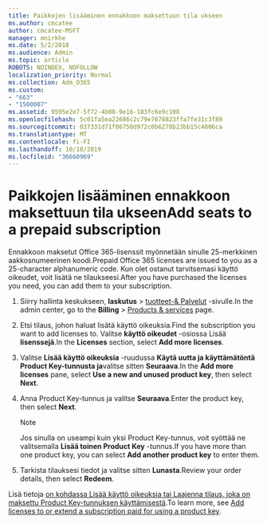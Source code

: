 ```yaml
---
title: Paikkojen lisääminen ennakkoon maksettuun tila ukseen
ms.author: cmcatee
author: cmcatee-MSFT
manager: mnirkhe
ms.date: 5/2/2018
ms.audience: Admin
ms.topic: article
ROBOTS: NOINDEX, NOFOLLOW
localization_priority: Normal
ms.collection: Adm_O365
ms.custom:
- "663"
- "1500007"
ms.assetid: 9595e2e7-5f72-4b08-9e16-183fc6e9c108
ms.openlocfilehash: 5c01fa5ea22686c2c79e7678823ffa7fe31c3f89
ms.sourcegitcommit: 037331d71f06750d972c0b6278b23bb15c4806ca
ms.translationtype: MT
ms.contentlocale: fi-FI
ms.lasthandoff: 10/18/2019
ms.locfileid: "36660969"
---
```

# <a name="add-seats-to-a-prepaid-subscription"></a><span data-ttu-id="8d71f-102">Paikkojen lisääminen ennakkoon maksettuun tila ukseen</span><span class="sxs-lookup"><span data-stu-id="8d71f-102">Add seats to a prepaid subscription</span></span>

<span data-ttu-id="8d71f-103">Ennakkoon maksetut Office 365-lisenssit myönnetään sinulle 25-merkkinen aakkosnumeerinen koodi.</span><span class="sxs-lookup"><span data-stu-id="8d71f-103">Prepaid Office 365 licenses are issued to you as a 25-character alphanumeric code.</span></span> <span data-ttu-id="8d71f-104">Kun olet ostanut tarvitsemasi käyttö oikeudet, voit lisätä ne tilaukseesi.</span><span class="sxs-lookup"><span data-stu-id="8d71f-104">After you have purchased the licenses you need, you can add them to your subscription.</span></span> 

1. <span data-ttu-id="8d71f-105">Siirry hallinta keskukseen, **laskutus** > [tuotteet-& Palvelut](https://go.microsoft.com/fwlink/p/?linkid=842054) -sivulle.</span><span class="sxs-lookup"><span data-stu-id="8d71f-105">In the admin center, go to the **Billing** > [Products & services](https://go.microsoft.com/fwlink/p/?linkid=842054) page.</span></span>

2. <span data-ttu-id="8d71f-106">Etsi tilaus, johon haluat lisätä käyttö oikeuksia.</span><span class="sxs-lookup"><span data-stu-id="8d71f-106">Find the subscription you want to add licenses to.</span></span> <span data-ttu-id="8d71f-107">Valitse **käyttö oikeudet** -osiossa Lisää **lisenssejä**.</span><span class="sxs-lookup"><span data-stu-id="8d71f-107">In the **Licenses** section, select **Add more licenses**.</span></span>

3. <span data-ttu-id="8d71f-108">Valitse **Lisää käyttö oikeuksia** -ruudussa **Käytä uutta ja käyttämätöntä Product Key-tunnusta ja**valitse sitten **Seuraava**.</span><span class="sxs-lookup"><span data-stu-id="8d71f-108">In the **Add more licenses** pane, select **Use a new and unused product key**, then select **Next**.</span></span>

4. <span data-ttu-id="8d71f-109">Anna Product Key-tunnus ja valitse **Seuraava**.</span><span class="sxs-lookup"><span data-stu-id="8d71f-109">Enter the product key, then select **Next**.</span></span>

    > [!NOTE]
    > <span data-ttu-id="8d71f-110">Jos sinulla on useampi kuin yksi Product Key-tunnus, voit syöttää ne valitsemalla **Lisää toinen Product Key** -tunnus.</span><span class="sxs-lookup"><span data-stu-id="8d71f-110">If you have more than one product key, you can select **Add another product key** to enter them.</span></span>

5. <span data-ttu-id="8d71f-111">Tarkista tilauksesi tiedot ja valitse sitten **Lunasta**.</span><span class="sxs-lookup"><span data-stu-id="8d71f-111">Review your order details, then select **Redeem**.</span></span>

<span data-ttu-id="8d71f-112">Lisä tietoja [on kohdassa Lisää käyttö oikeuksia tai Laajenna tilaus, joka on maksettu Product Key-tunnuksen käyttämisestä](https://docs.microsoft.com/office365/admin/misc/add-licenses-using-product-key).</span><span class="sxs-lookup"><span data-stu-id="8d71f-112">To learn more, see [Add licenses to or extend a subscription paid for using a product key](https://docs.microsoft.com/office365/admin/misc/add-licenses-using-product-key).</span></span>